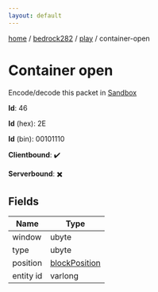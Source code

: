 ```yaml
---
layout: default
---
```


[home](/)  /  [bedrock282](/protocol/bedrock282)  /  [play](/protocol/bedrock282/play)  /  container-open

# Container open

Encode/decode this packet in [Sandbox](../../../sandbox/bedrock282#Play.ContainerOpen)

**Id**: 46

**Id** (hex): 2E

**Id** (bin): 00101110

**Clientbound**: ✔️

**Serverbound**: ✖️

## Fields

Name | Type
---|---
window | ubyte
type | ubyte
position | [blockPosition](/protocol/bedrock282/types/block-position)
entity id | varlong
